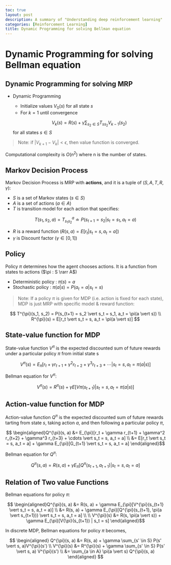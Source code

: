 ```yaml
---
toc: true
layout: post
description: A summary of "Understanding deep reinforcement learning"
categories: [Reinforcement Learning]
title: Dynamic Programming for solving Bellman equation
---
```

# Dynamic Programming for solving Bellman equation

## Dynamic Programming for solving MRP

- Dynamic Programming
  - Initialize values $V_0(s)$ for all state $s$
  - For $k=1$ until convergence

  $$ V_k(s) = R(s) + \gamma \sum_{s_2 \in S} T_{s s_2} V_{k-1}(s_2) $$
    for all states $s \in S$

> Note: if $\vert V_{k+1} - V_{k} \vert \lt \epsilon$, then value function is converged.

Computational complexity is $O(n^2)$ where n is the number of states.

## Markov Decision Process
Markov Decision Process is MRP with **actions**, and it is a tuple of $(S, A, T, R, \gamma)$:
- $S$ is a set of Markov states ($s \in S$)
- $A$ is a set of actions ($a \in A$)
- $T$ is transition model for each action that specifies:

$$ T(s_1, s_2, a) = T_{s_1s_2}^a \doteq P(s_{t+1} = s_2 \vert s_t = s_1, a_t = a) $$

- $R$ is a reward function ($R(s, a) = E[r_t \vert s_t = s, a_t = a]$)
- $\gamma$ is Discount factor ($\gamma \in [0, 1]$)

## Policy
Policy $\pi$ determines how the agent chooses actions. It is a function from states to actions ($\pi : S \rarr A$)
- Deterministic policy : $\pi(s) = a$
- Stochastic policy : $\pi(a \vert s) = P(a_t = a \vert s_t = s)$

> Note: If a policy $\pi$ is given for MDP (i.e. action is fixed for each state), MDP is just MRP with specific model & reward function:

$$ T^{\pi}(s_1, s_2) = P(s_{t+1} = s_2 \vert s_t = s_1, a_t = \pi(a \vert s)) \\ R^{\pi}(s) = E[r_t \vert s_t = s, a_t = \pi(a \vert s)] $$

## State-value function for MDP
State-value function $V^{\pi}$ is the expected discounted sum of future rewards under a particular policy $\pi$ from initial state s

$$ V^{\pi}(s) = E_{\pi}[r_t + \gamma r_{t+1} + \gamma^2 r_{t+2} + \gamma^3 r_{t+3} + \cdots \vert s_t = s, a_t = \pi(a \vert s)] $$

Bellman equation for $V^{\pi}$:

$$ V^{\pi}(s) = R^{\pi}(s) + \gamma E[V{\pi}(s_{t+1}) | s_t = s, a_t = \pi(a \vert s)]$$

## Action-value function for MDP
Action-value function $Q^{\pi}$ is the expected discounted sum of future rewards tarting from state $s$, taking action $a$, and then following a particular policy $\pi$,

$$ \begin{aligned}Q^{\pi}(s, a) &= E_{\pi}[r_t + \gamma r_{t+1}  + \gamma^2 r_{t+2} + \gamma^3 r_{t+3} + \cdots \vert s_t = s, a_t = a] \\ &= E[r_t \vert s_t = s, a_t = a] + \gamma E_{\pi}[G_{t+1} \vert s_t = s, a_t = a] \end{aligned}$$

Bellman equation for $Q^{\pi}$:

$$Q^{\pi}(s, a) = R(s, a) + \gamma E_{\pi}[Q^{\pi}(s_{t+1}, a_{t+1}) \vert s_t = s, a_t = a] $$

## Relation of Two value Functions
Bellman equations for policy $\pi$:

$$ \begin{aligned}Q^{\pi}(s, a) &=  R(s, a) + \gamma E_{\pi}[V^{\pi}(s_{t+1} \vert s_t = s, a_t = a)] \\ &= R(s, a) + \gamma E_{\pi}[Q^{\pi}(s_{t+1}, \pi(a \vert s_{t+1})) \vert s_t = s, a_t = a] \\ \\ V^{\pi}(s) &= R(s, \pi(a \vert s)) + \gamma E_{\pi}[V{\pi}(s_{t+1}) | s_t = s] \end{aligned}$$

In discrete MDP, Bellman equations for policy $\pi$ becomes,

$$ \begin{aligned} Q^{\pi}(s, a) &= R(s, a) + \gamma \sum_{s' \in S} P(s' \vert s, a)V^{\pi}(s') \\ V^{\pi}(s) &= R^{\pi}(s) + \gamma \sum_{s' \in S} P(s' \vert s, a) V^{\pi}(s') \\ &= \sum_{a \in A} \pi(a \vert s) Q^{\pi}(s, a) \end{aligned} $$ 